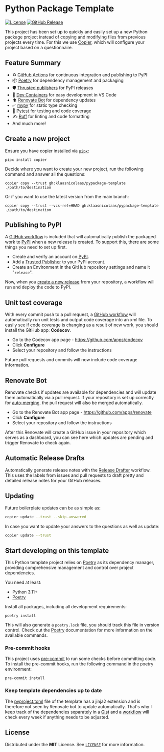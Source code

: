 # Python Package Template

<!-- PROJECT SHIELDS -->
[![License][license-shield]](LICENSE)
[![GitHub Release][releases-shield]][releases]

This project has been set up to quickly and easily set up a new Python package project instead of copying and modifying files from previous projects every time. For this we use [Copier][copier], which will configure your project based on a questionnaire.

## Feature Summary

* ♻️ [GitHub Actions][gh-actions] for continuous integration and publishing to PyPI
* 📦 [Poetry][poetry] for dependency management and packaging
* 🛡️ [Thrusted publishers][thrusted] for PyPI releases
* 🐳 [Dev Containers][devcontainer] for easy development in VS Code
* ⬆️ [Renovate Bot][renovate] for dependency updates
* ✅ [mypy][mypy] for static type checking
* 🧪 [Pytest][pytest] for testing and code coverage
* ✍️ [Ruff][ruff] for linting and code formatting
* And much more!

## Create a new project

Ensure you have copier installed via [`pipx`](https://github.com/pypa/pipx):

```shell
pipx install copier
```

Decide where you want to create your new project, run the following command and answer all the questions:

```shell
copier copy --trust gh:klaasnicolaas/pypackage-template ./path/to/destination
```

Or if you want to use the latest version from the main branch:

```shell
copier copy --trust --vcs-ref=HEAD gh:klaasnicolaas/pypackage-template ./path/to/destination
```

## Publishing to PyPI

A [GitHub workflow](template/.github/workflows/release.yaml.j2) is included that will automatically publish the packaged work to [PyPI](https://pypi.org/) when a new release is created. To support this, there are some things you need to set up first.

- Create and verify an account on [PyPI](https://pypi.org/account/register/).
- Add a [Trusted Publisher](https://docs.pypi.org/trusted-publishers/creating-a-project-through-oidc/) to your PyPI account.
- Create an Environment in the GitHub repository settings and name it "`release`".

Now, when you [create a new release](https://docs.github.com/en/repositories/releasing-projects-on-github/managing-releases-in-a-repository#creating-a-release) from your repository, a workflow will run and deploy the code to PyPI.

## Unit test coverage

With every commit push to a pull request, a [GitHub workflow](template/.github/workflows/tests.yaml) will automatically run unit tests and output code coverage into an xml file. To easily see if code coverage is changing as a result of new work, you should install the GitHub app: **Codecov**.

- Go to the Codecov app page - https://github.com/apps/codecov
- Click **Configure**
- Select your repository and follow the instructions

Future pull requests and commits will now include code coverage information.

## Renovate Bot

Renovate checks if updates are available for dependencies and will update them automatically via a pull request. If your repository is set up correctly for [auto-merging](https://docs.renovatebot.com/key-concepts/automerge/), the pull request will also be merged automatically.

- Go to the Renovate Bot app page - https://github.com/apps/renovate
- Click **Configure**
- Select your repository and follow the instructions

After this Renovate will create a GitHub issue in your repository which serves as a dashboard, you can see here which updates are pending and trigger Renovate to check again.

## Automatic Release Drafts

Automatically generate release notes with the [Release Drafter](https://github.com/release-drafter/release-drafter) workflow. This uses the labels from issues and pull requests to draft pretty and detailed release notes for your GitHub releases.

## Updating

Future boilerplate updates can be as simple as:

```bash
copier update --trust --skip-answered
```

In case you want to update your answers to the questions as well as update:

```bash
copier update --trust
```

## Start developing on this template

This Python template project relies on [Poetry][poetry] as its dependency manager,
providing comprehensive management and control over project dependencies.

You need at least:

- Python 3.11+
- [Poetry][poetry-install]

Install all packages, including all development requirements:

```shell
poetry install
```

This will also generate a `poetry.lock` file, you should track this file in version control. Check out the [Poetry][poetry] documentation for more information on the available commands.

### Pre-commit hooks

This project uses [pre-commit](https://pre-commit.com/) to run some checks before committing code. To install the pre-commit hooks, run the following command in the poetry environment:

```shell
pre-commit install
```

### Keep template dependencies up to date

The [pyproject.toml](./template/pyproject.toml.j2) file of the template has a jinja2 extension and is therefore not seen by Renovate bot to update automatically. That's why I keep track of the dependencies separately in a [Gist](https://gist.github.com/klaasnicolaas/323975ac4f173087a979209cd1c8f202) and a [workflow](./.github/workflows/sync-dependencies.yaml) will check every week if anything needs to be adjusted.

## License

Distributed under the **MIT** License. See [`LICENSE`](LICENSE) for more information.

<!-- Links -->
[copier]: https://copier.readthedocs.io/en/stable/
[gh-actions]: https://github.com/features/actions
[mypy]: https://mypy.readthedocs.io/en/stable/
[poetry]: https://python-poetry.org/
[pytest]: https://docs.pytest.org/en/latest/
[ruff]: https://beta.ruff.rs/docs/
[thrusted]: https://docs.pypi.org/trusted-publishers/using-a-publisher/
[renovate]: https://docs.renovatebot.com/
[devcontainer]: https://code.visualstudio.com/docs/remote/containers

[poetry-install]: https://python-poetry.org/docs/#installation

<!-- Shields -->
[license-shield]: https://img.shields.io/github/license/klaasnicolaas/pypackage-template.svg
[releases-shield]: https://img.shields.io/github/release/klaasnicolaas/pypackage-template.svg
[releases]: https://github.com/klaasnicolaas/pypackage-template/releases
